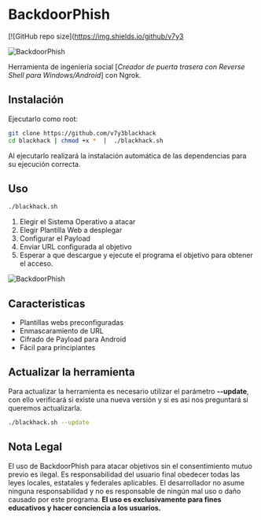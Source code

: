 # BackdoorPhish

[![GitHub repo size](https://img.shields.io/github/v7y3

![BackdoorPhish](./images/banner.png)

Herramienta de ingeniería social [*Creador de puerta trasera con Reverse Shell para Windows/Android*] con Ngrok.

## Instalación

Ejecutarlo como root:

```bash
git clone https://github.com/v7y3blackhack
cd blackhack | chmod +x *  |  ./blackhack.sh
```

Al ejecutarlo realizará la instalación automática de las dependencias para su ejecución correcta.

## Uso

```bash
./blackhack.sh
```

1. Elegir el Sistema Operativo a atacar
2. Elegir Plantilla Web a desplegar
3. Configurar el Payload
4. Enviar URL configurada al objetivo
5. Esperar a que descargue y ejecute el programa el objetivo para obtener el acceso. 

![BackdoorPhish](./images/blackhack.png)

## Caracteristicas

+ Plantillas webs preconfiguradas
+ Enmascaramiento de URL
+ Cifrado de Payload para Android
+ Fácil para principiantes

## Actualizar la herramienta

Para actualizar la herramienta es necesario utilizar el parámetro **--update**, con ello verificará si existe una nueva versión y si es asi nos preguntará si queremos actualizarla.

```bash
./blackhack.sh --update
```

## Nota Legal
El uso de BackdoorPhish para atacar objetivos sin el consentimiento mutuo previo es ilegal. Es responsabilidad del usuario final obedecer todas las leyes locales, estatales y federales aplicables. El desarrollador no asume ninguna responsabilidad y no es responsable de ningún mal uso o daño causado por este programa. **El uso es exclusivamente para fines educativos y hacer conciencia a los usuarios.**
